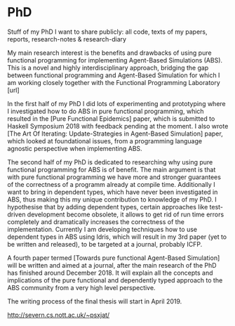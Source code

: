 # PhD
Stuff of my PhD I want to share publicly: all code, texts of my papers, reports, research-notes &amp; research-diary

My main research interest is the benefits and drawbacks of using pure functional programming for implementing Agent-Based Simulations (ABS). This is a novel and highly interdisciplinary approach, bridging the gap between functional programming and Agent-Based Simulation for which I am working closely together with the Functional Programming Laboratory [url]

In the first half of my PhD I did lots of experimenting and prototyping where I investigated how to do ABS in pure functional programming, which resulted in the [Pure Functional Epidemics] paper, which is submitted to Haskell Symposium 2018 with feedback pending at the moment. I also wrote [The Art Of Iterating: Update-Strategies in Agent-Based Simulation] paper, which looked at foundational issues, from a programming language agnostic perspective when implementing ABS.

The second half of my PhD is dedicated to researching why using pure functional programming for ABS is of benefit. The main argument is that with pure functional programming we have more and stronger guarantees of the correctness of a programm already at compile time. Additionally I want to bring in dependent types, which have never been investigated in ABS, thus making this my unique contribution to knowledge of my PhD. I hypothesise that by adding dependent types, certain approaches like test-driven development become obsolete, it allows to get rid of run time errors completely and dramatically increases the correctness of the implementation. Currently I am developing techniques how to use dependent types in ABS using Idris, which will result in my 3rd paper (yet to be written and released), to be targeted at a journal, probably ICFP.

A fourth paper termed [Towards pure functional Agent-Based Simulation] will be written and aimed at a journal, after the main research of the PhD has finished around December 2018. It will explain all the concepts and implications of the pure functional and dependently typed approach to the ABS community from a very high level perspective.

The writing process of the final thesis will start in April 2019.

http://severn.cs.nott.ac.uk/~psxjat/
